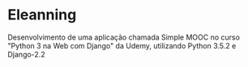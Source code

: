 # Eleanning

Desenvolvimento de uma aplicação chamada Simple MOOC no curso "Python 3 na Web com Django" da Udemy,
utilizando Python 3.5.2 e Django-2.2

